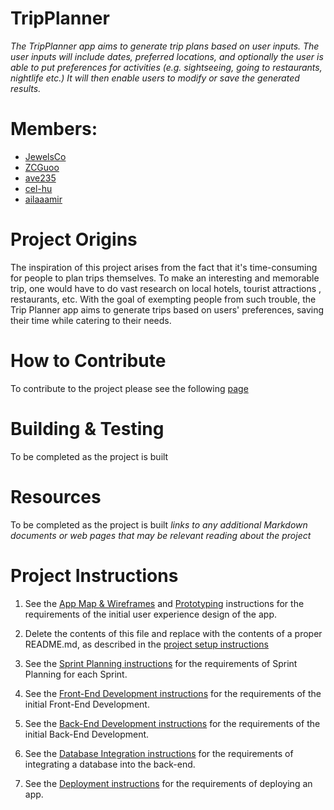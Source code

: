 # TripPlanner
*The TripPlanner app aims to generate trip plans based on user inputs. The user inputs will include dates, preferred locations, and optionally the user is able to put preferences for activities (e.g. sightseeing, going to restaurants, nightlife etc.) It will then enable users to modify or save the generated results.*

# Members: 
- [JewelsCo](https://github.com/JewelsCo18)
- [ZCGuoo](https://github.com/ZCGuoo)
- [ave235](https://github.com/ave235)
- [cel-hu](https://github.com/cel-hu)
- [ailaaamir](https://github.com/ailaaamir)

# Project Origins
The inspiration of this project arises from the fact that it's time-consuming for people to plan trips themselves. To make an interesting and memorable trip, one would have to do vast research on local hotels, tourist attractions , restaurants, etc. With the goal of exempting people from such trouble, the Trip Planner app aims to generate trips based on users' preferences, saving their time while catering to their needs.
# How to Contribute
To contribute to the project please see the following [page](final-project-tripplanner/CONTRIBUTING.md)

# Building & Testing
To be completed as the project is built

# Resources
To be completed as the project is built 
*links to any additional Markdown documents or web pages that may be relevant reading about the project*

# Project Instructions
1. See the [App Map & Wireframes](instructions-0a-app-map-wireframes.md) and [Prototyping](./instructions-0b-prototyping.md) instructions for the requirements of the initial user experience design of the app.

1. Delete the contents of this file and replace with the contents of a proper README.md, as described in the [project setup instructions](./instructions-0c-project-setup.md)

1. See the [Sprint Planning instructions](instructions-0d-sprint-planning.md) for the requirements of Sprint Planning for each Sprint.

1. See the [Front-End Development instructions](./instructions-1-front-end.md) for the requirements of the initial Front-End Development.

1. See the [Back-End Development instructions](./instructions-2-back-end.md) for the requirements of the initial Back-End Development.

1. See the [Database Integration instructions](./instructions-3-database.md) for the requirements of integrating a database into the back-end.

1. See the [Deployment instructions](./instructions-4-deployment.md) for the requirements of deploying an app.

